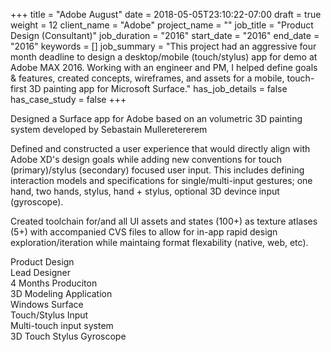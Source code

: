 +++
title = "Adobe August"
date = 2018-05-05T23:10:22-07:00
draft = true
weight = 12
client_name = "Adobe"
project_name = ""
job_title = "Product Design (Consultant)"
job_duration = "2016"
start_date = "2016"
end_date = "2016"
keywords = []
job_summary = "This project had an aggressive four month deadline to design a desktop/mobile (touch/stylus) app for demo at Adobe MAX 2016. Working with an engineer and PM, I helped define goals & features, created concepts, wireframes, and assets for a mobile, touch-first 3D painting app for Microsoft Surface."
has_job_details = false
has_case_study = false
+++

Designed a Surface app for Adobe based on an volumetric 3D painting system developed by Sebastain Mulleretererem

Defined and constructed a user experience that would directly align with Adobe XD's design goals while adding new conventions for touch (primary)/stylus (secondary) focused user input.
This includes defining interaction models and specifications for single/multi-input gestures; one hand, two hands, stylus, hand + stylus, optional 3D devince input (gyroscope).

Created toolchain for/and all UI assets and states (100+) as texture atlases (5+) with accompanied CVS files to allow for in-app rapid design exploration/iteration while maintaing format flexability (native, web, etc).


<div class="row">
  <div class="col-sm-5 col-sm-offset-1">
    <span>Product Design</span>
  </div>
  <div class="col-sm-5 col-sm-offset-0">
    <span>Lead Designer</span>
  </div>
  <div class="col-sm-5 col-sm-offset-1">
    <span>4 Months Produciton</span>
  </div>
  <div class="col-sm-5 col-sm-offset-0">
    <span>3D Modeling Application</span>
  </div>
  <div class="col-sm-5 col-sm-offset-1">
    <span>Windows Surface</span>
  </div>
  <div class="col-sm-5 col-sm-offset-0">
    <span>Touch/Stylus Input</span>
  </div>
  <div class="col-sm-5 col-sm-offset-1">
    <span>Multi-touch input system</span>
  </div>
  <div class="col-sm-5 col-sm-offset-0">
    <span class="label label-default">3D</span> <span class="label label-default">Touch</span> <span class="label label-default">Stylus</span> <span class="label label-default">Gyroscope</span>
  </div>
</div>

